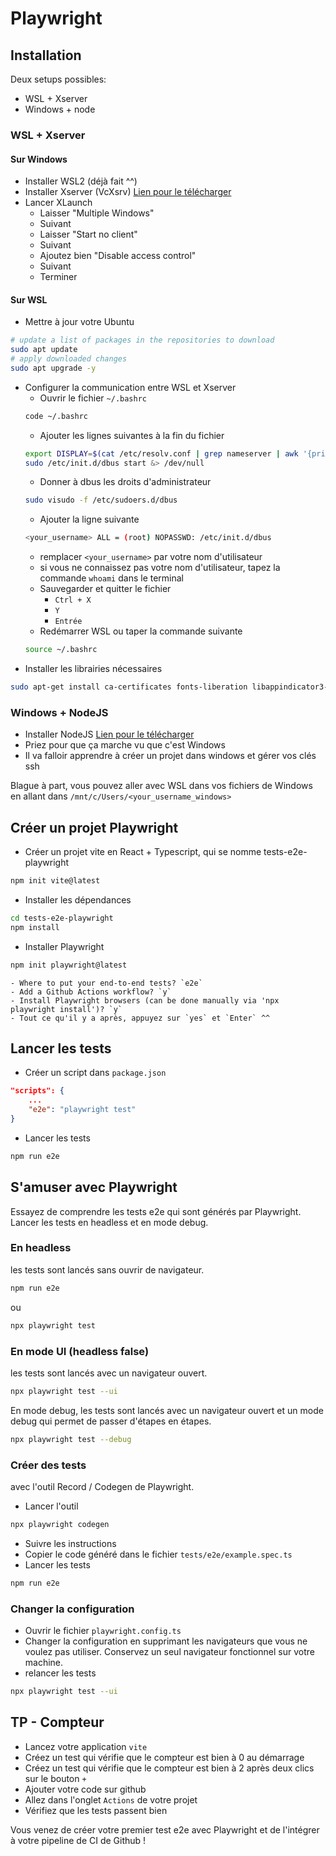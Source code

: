 # Playwright

## Installation

Deux setups possibles:
- WSL + Xserver
- Windows + node

### WSL + Xserver

#### Sur Windows

- Installer WSL2 (déjà fait ^^)
- Installer Xserver (VcXsrv) [Lien pour le télécharger](https://sourceforge.net/projects/vcxsrv/)
- Lancer XLaunch
    - Laisser "Multiple Windows"
    - Suivant 
    - Laisser "Start no client"
    - Suivant
    - Ajoutez bien "Disable access control"
    - Suivant
    - Terminer

#### Sur WSL

- Mettre à jour votre Ubuntu
```bash
# update a list of packages in the repositories to download
sudo apt update
# apply downloaded changes
sudo apt upgrade -y
```
- Configurer la communication entre WSL et Xserver
    - Ouvrir le fichier `~/.bashrc`
    ```bash
    code ~/.bashrc
    ```
    - Ajouter les lignes suivantes à la fin du fichier
    ```bash
    export DISPLAY=$(cat /etc/resolv.conf | grep nameserver | awk '{print $2; exit;}'):0.0
    sudo /etc/init.d/dbus start &> /dev/null
    ```
    - Donner à dbus les droits d'administrateur
    ```bash
    sudo visudo -f /etc/sudoers.d/dbus
    ```
    - Ajouter la ligne suivante
    ```bash
    <your_username> ALL = (root) NOPASSWD: /etc/init.d/dbus
    ```
    - remplacer `<your_username>` par votre nom d'utilisateur
    - si vous ne connaissez pas votre nom d'utilisateur, tapez la commande `whoami` dans le terminal
    - Sauvegarder et quitter le fichier
        - `Ctrl + X`
        - `Y`
        - `Entrée`
    - Redémarrer WSL ou taper la commande suivante
    ```bash
    source ~/.bashrc
    ```
- Installer les librairies nécessaires
```bash
sudo apt-get install ca-certificates fonts-liberation libappindicator3-1 libasound2 libatk-bridge2.0-0 libatk1.0-0 libc6 libcairo2 libcups2 libdbus-1-3 libexpat1 libfontconfig1 libgbm1 libgcc1 libglib2.0-0 libgtk-3-0 libnspr4 libnss3 libpango-1.0-0 libpangocairo-1.0-0 libstdc++6 libx11-6 libx11-xcb1 libxcb1 libxcomposite1 libxcursor1 libxdamage1 libxext6 libxfixes3 libxi6 libxrandr2 libxrender1 libxss1 libxtst6 lsb-release wget xdg-utils
```

### Windows + NodeJS

- Installer NodeJS [Lien pour le télécharger](https://nodejs.org/en/download/)
- Priez pour que ça marche vu que c'est Windows
- Il va falloir apprendre à créer un projet dans windows et gérer vos clés ssh

Blague à part, vous pouvez aller avec WSL dans vos fichiers de Windows en allant dans `/mnt/c/Users/<your_username_windows>`

## Créer un projet Playwright

- Créer un projet vite en React + Typescript, qui se nomme tests-e2e-playwright
```bash
npm init vite@latest
```
- Installer les dépendances
```bash
cd tests-e2e-playwright
npm install
```
- Installer Playwright
```bash
npm init playwright@latest
```
    - Where to put your end-to-end tests? `e2e`
    - Add a Github Actions workflow? `y`
    - Install Playwright browsers (can be done manually via 'npx playwright install')? `y`
    - Tout ce qu'il y a après, appuyez sur `yes` et `Enter` ^^

## Lancer les tests

- Créer un script dans `package.json`
```json
"scripts": {
    ...
    "e2e": "playwright test"
}
```
- Lancer les tests
```bash
npm run e2e
```

## S'amuser avec Playwright

Essayez de comprendre les tests e2e qui sont générés par Playwright.
Lancer les tests en headless et en mode debug.

### En headless

les tests sont lancés sans ouvrir de navigateur.

```bash
npm run e2e
```

ou 

```bash
npx playwright test
```

### En mode UI (headless false)

les tests sont lancés avec un navigateur ouvert.

```bash
npx playwright test --ui
```

En mode debug, les tests sont lancés avec un navigateur ouvert et un mode debug qui permet de passer d'étapes en étapes.

```bash
npx playwright test --debug
```

### Créer des tests

avec l'outil Record / Codegen de Playwright.

- Lancer l'outil
```bash
npx playwright codegen
```
- Suivre les instructions
- Copier le code généré dans le fichier `tests/e2e/example.spec.ts`
- Lancer les tests
```bash
npm run e2e
```

### Changer la configuration

- Ouvrir le fichier `playwright.config.ts`
- Changer la configuration en supprimant les navigateurs que vous ne voulez pas utiliser. Conservez un seul navigateur fonctionnel sur votre machine.
- relancer les tests
```bash
npx playwright test --ui
```

## TP - Compteur

- Lancez votre application `vite`
- Créez un test qui vérifie que le compteur est bien à 0 au démarrage
- Créez un test qui vérifie que le compteur est bien à 2 après deux clics sur le bouton `+`
- Ajouter votre code sur github
- Allez dans l'onglet `Actions` de votre projet
- Vérifiez que les tests passent bien

Vous venez de créer votre premier test e2e avec Playwright et de l'intégrer à votre pipeline de CI de Github !